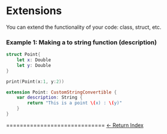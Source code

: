 # Extensions

You can extend the functionality of your code: class, struct, etc.

### Example 1: Making a to string function (description)

```Swift
struct Point{
    let x: Double
    let y: Double
}

print(Point(x:1, y:2))

extension Point: CustomStringConvertible {
    var description: String {
        return "This is a point \(x) : \(y)"
    }
}
```

=============================
[<- Return Index](/README.md)
